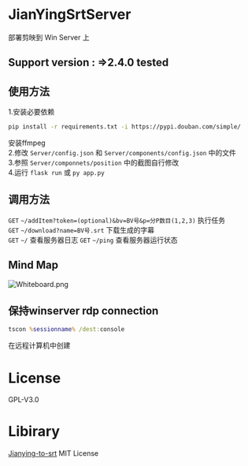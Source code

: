 # JianYingSrtServer
部署剪映到 Win Server 上

## Support version : =>2.4.0 tested

## 使用方法
1.安装必要依赖
```bash
pip install -r requirements.txt -i https://pypi.douban.com/simple/
```
安装ffmpeg  
2.修改 `Server/config.json` 和 `Server/components/config.json` 中的文件  
3.参照 `Server/componnets/position` 中的截图自行修改  
4.运行 `flask run` 或 `py app.py`

## 调用方法
`GET` `~/addItem?token=(optional)&bv=BV号&p=分P数目(1,2,3)` 执行任务  
`GET` `~/download?name=BV号.srt` 下载生成的字幕  
`GET` `~/` 查看服务器日志 
`GET` `~/ping` 查看服务器运行状态  

## Mind Map
![Whiteboard.png](https://i.loli.net/2021/11/13/JFBts3m6cOlZIqN.png)

## 保持winserver rdp connection
```bat
tscon %sessionname% /dest:console 
```
在远程计算机中创建

# License
GPL-V3.0
# Libirary
[Jianying-to-srt](https://github.com/YDX-2147483647/Jianying-to-srt) MIT License
